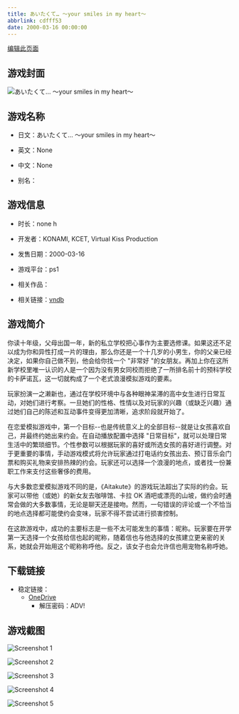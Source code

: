 ```yaml
---
title: あいたくて… 〜your smiles in my heart〜
abbrlink: cdfff53
date: 2000-03-16 00:00:00
---
```

[编辑此页面](https://github.com/ACG-3/ADV3-source/blob/main/source/_posts/games/Your%20Diary.md)

## 游戏封面

![あいたくて… 〜your smiles in my heart〜](https://pan.timero.xyz/onedrive/img_lib_001/Your%20Diary_cover.avif)


## 游戏名称

- 日文：あいたくて… 〜your smiles in my heart〜
- 英文：None
- 中文：None

- 别名：


## 游戏信息

- 时长：none h
- 开发者：KONAMI, KCET, Virtual Kiss Production
- 发售日期：2000-03-16
- 游戏平台：ps1
- 相关作品：

- 相关链接：[vndb](https://vndb.org/v4470)


## 游戏简介

你读十年级，父母出国一年，新的私立学校把心事作为主要选修课。如果这还不足以成为你和异性打成一片的理由，那么你还是一个十几岁的小男生，你的父亲已经决定，如果你自己做不到，他会给你找一个 "非常好 "的女朋友。再加上你在这所新学校里唯一认识的人是一个因为没有男女同校而拒绝了一所排名前十的预科学校的卡萨诺瓦，这一切就构成了一个老式浪漫模拟游戏的要素。

玩家扮演一之濑新也，通过在学校环境中与各种眼神呆滞的高中女生进行日常互动，对她们进行考察。一旦她们的性格、性情以及对玩家的兴趣（或缺乏兴趣）通过她们自己的陈述和互动事件变得更加清晰，追求阶段就开始了。

在恋爱模拟游戏中，第一个目标--也是传统意义上的全部目标--就是让女孩喜欢自己，并最终约她出来约会。在自动播放配置中选择 "日常目标"，就可以处理日常生活中的繁琐细节。个性参数可以根据玩家的喜好或所选女孩的喜好进行调整。对于更重要的事情，手动游戏模式将允许玩家通过打电话约女孩出去、预订音乐会门票和购买礼物来安排热辣的约会。玩家还可以选择一个浪漫的地点，或者找一份兼职工作来支付这些奢侈的费用。

与大多数恋爱模拟游戏不同的是，《Aitakute》的游戏玩法超出了实际的约会。玩家可以带他（或她）的新女友去咖啡馆、卡拉 OK 酒吧或漂亮的山坡，做约会时通常会做的大多数事情，无论是聊天还是接吻。然而，一句错误的评论或一个不恰当的地点选择都可能使约会变味，玩家不得不尝试进行损害控制。

在这款游戏中，成功的主要标志是一些不太可能发生的事情：昵称。玩家要在开学第一天选择一个女孩给信也起的昵称，随着信也与他选择的女孩建立更亲密的关系，她就会开始用这个昵称称呼他。反之，该女子也会允许信也用宠物名称呼她。




## 下载链接

- 稳定链接：
    - [OneDrive](https://pan.timero.xyz/onedrive/adv_lib_001/Your%20Diary)
        - 解压密码：ADV!



## 游戏截图


![Screenshot 1](https://pan.timero.xyz/onedrive/img_lib_001/Your%20Diary_Screenshot_1.avif)

![Screenshot 2](https://pan.timero.xyz/onedrive/img_lib_001/Your%20Diary_Screenshot_2.avif)

![Screenshot 3](https://pan.timero.xyz/onedrive/img_lib_001/Your%20Diary_Screenshot_3.avif)

![Screenshot 4](https://pan.timero.xyz/onedrive/img_lib_001/Your%20Diary_Screenshot_4.avif)

![Screenshot 5](https://pan.timero.xyz/onedrive/img_lib_001/Your%20Diary_Screenshot_5.avif)

